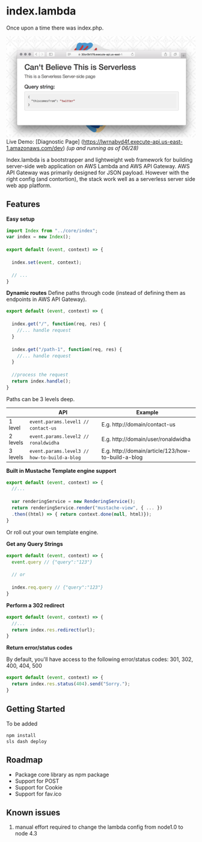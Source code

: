 index.lambda
============
Once upon a time there was index.php.

![index.lambda diagnostic page](https://raw.githubusercontent.com/ronaldwidha/index.lambda/master/other/img/demo-screenshot.png)
Live Demo: [Diagnostic Page] (https://lwrnabvd4f.execute-api.us-east-1.amazonaws.com/dev) *(up and running as of 06/28)*

Index.lambda is a bootstrapper and lightweight web framework for building server-side web application on AWS Lambda and AWS API Gateway. AWS API Gateway was primarily designed for JSON payload. However with the right config (and contortion), the stack work well as a serverless server side web app platform.

Features
--------

**Easy setup**
```JavaScript
import Index from "../core/index";
var index = new Index();

export default (event, context) => {

  index.set(event, context);

  // ...
}
```

**Dynamic routes**
Define paths through code (instead of defining them as endpoints in AWS API Gateway).

```JavaScript
export default (event, context) => {

  index.get("/", function(req, res) {
    //... handle request
  }

  index.get("/path-1", function(req, res) {
    //... handle request
  }

  //process the request
  return index.handle();
}
```

Paths can be 3 levels deep.

|          | API | Example |
|----------|------------------------------------------------|----------------------------------------------------|
| 1 level  | `event.params.level1 // contact-us`            | E.g. http://domain/contact-us                      |
| 2 levels | `event.params.level2 // ronaldwidha`           | E.g. http://domain/user/ronaldwidha                |
| 3 levels | `event.params.level3 // how-to-build-a-blog`   | E.g. http://domain/article/123/how-to-build-a-blog |


**Built in Mustache Template engine support**

```JavaScript
export default (event, context) => {
  //...

  var renderingService = new RenderingService();
  return renderingService.render("mustache-view", { ... })
  .then((html) => { return context.done(null, html)});
}
```

Or roll out your own template engine.

**Get any Query Strings**

```JavaScript
export default (event, context) => {
  event.query // {"query":"123"}

  // or

  index.req.query // {"query":"123"}
}
```

**Perform a 302 redirect**

```JavaScript
export default (event, context) => {
  //...
  return index.res.redirect(url);
}
```

**Return error/status codes**

By default, you'll have access to the following error/status codes: 301, 302, 400, 404, 500

```JavaScript
export default (event, context) => {
  return index.res.status(404).send("Sorry.");
}
```


Getting Started
---------------
To be added

```
npm install
sls dash deploy
```

Roadmap
-------
- Package core library as npm package
- Support for POST
- Support for Cookie
- Support for fav.ico

Known issues
------------
1. manual effort required to change the lambda config from node1.0 to node 4.3
